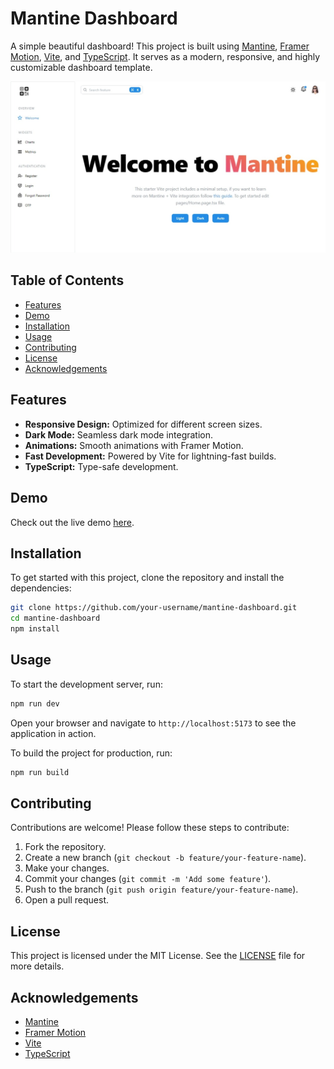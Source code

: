 # Mantine Dashboard

A simple beautiful dashboard! This project is built using [Mantine](https://mantine.dev/), [Framer Motion](https://www.framer.com/motion/), [Vite](https://vitejs.dev/), and [TypeScript](https://www.typescriptlang.org/). It serves as a modern, responsive, and highly customizable dashboard template.

![Dashboard Screenshot](./screenshoots/screenshots.jpeg)

## Table of Contents

- [Features](#features)
- [Demo](#demo)
- [Installation](#installation)
- [Usage](#usage)
- [Contributing](#contributing)
- [License](#license)
- [Acknowledgements](#acknowledgements)

## Features

- **Responsive Design:** Optimized for different screen sizes.
- **Dark Mode:** Seamless dark mode integration.
- **Animations:** Smooth animations with Framer Motion.
- **Fast Development:** Powered by Vite for lightning-fast builds.
- **TypeScript:** Type-safe development.

## Demo

Check out the live demo [here](https://your-demo-link.com).

## Installation

To get started with this project, clone the repository and install the dependencies:

```bash
git clone https://github.com/your-username/mantine-dashboard.git
cd mantine-dashboard
npm install
```

## Usage

To start the development server, run:

```bash
npm run dev
```

Open your browser and navigate to `http://localhost:5173` to see the application in action.

To build the project for production, run:

```bash
npm run build
```

## Contributing

Contributions are welcome! Please follow these steps to contribute:

1. Fork the repository.
2. Create a new branch (`git checkout -b feature/your-feature-name`).
3. Make your changes.
4. Commit your changes (`git commit -m 'Add some feature'`).
5. Push to the branch (`git push origin feature/your-feature-name`).
6. Open a pull request.

## License

This project is licensed under the MIT License. See the [LICENSE](LICENSE) file for more details.

## Acknowledgements

- [Mantine](https://mantine.dev/)
- [Framer Motion](https://www.framer.com/motion/)
- [Vite](https://vitejs.dev/)
- [TypeScript](https://www.typescriptlang.org/)
